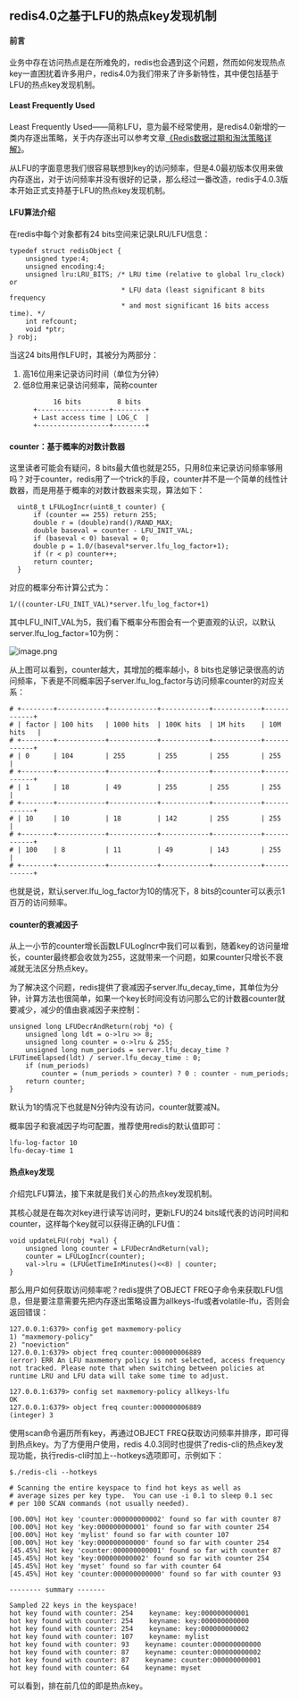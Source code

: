 ## redis4.0之基于LFU的热点key发现机制

#### 前言

业务中存在访问热点是在所难免的，redis也会遇到这个问题，然而如何发现热点key一直困扰着许多用户，redis4.0为我们带来了许多新特性，其中便包括基于LFU的热点key发现机制。

#### Least Frequently Used

Least Frequently Used——简称LFU，意为最不经常使用，是redis4.0新增的一类内存逐出策略，关于内存逐出可以参考文章[《Redis数据过期和淘汰策略详解》](https://yq.aliyun.com/articles/257459)。

从LFU的字面意思我们很容易联想到key的访问频率，但是4.0最初版本仅用来做内存逐出，对于访问频率并没有很好的记录，那么经过一番改造，redis于4.0.3版本开始正式支持基于LFU的热点key发现机制。

#### LFU算法介绍

在redis中每个对象都有24 bits空间来记录LRU/LFU信息：

```
typedef struct redisObject {
    unsigned type:4;
    unsigned encoding:4;
    unsigned lru:LRU_BITS; /* LRU time (relative to global lru_clock) or
                            * LFU data (least significant 8 bits frequency
                            * and most significant 16 bits access time). */
    int refcount;
    void *ptr;
} robj;
```

当这24 bits用作LFU时，其被分为两部分：

1. 高16位用来记录访问时间（单位为分钟）
2. 低8位用来记录访问频率，简称counter

```
           16 bits         8 bits
      +------------------+--------+
      + Last access time | LOG_C  |
      +------------------+--------+
```

#### counter：基于概率的对数计数器

这里读者可能会有疑问，8 bits最大值也就是255，只用8位来记录访问频率够用吗？对于counter，redis用了一个trick的手段，counter并不是一个简单的线性计数器，而是用基于概率的对数计数器来实现，算法如下：

```
  uint8_t LFULogIncr(uint8_t counter) {
      if (counter == 255) return 255;
      double r = (double)rand()/RAND_MAX;
      double baseval = counter - LFU_INIT_VAL;
      if (baseval < 0) baseval = 0;
      double p = 1.0/(baseval*server.lfu_log_factor+1);
      if (r < p) counter++;
      return counter;
  }
```

对应的概率分布计算公式为：

```
1/((counter-LFU_INIT_VAL)*server.lfu_log_factor+1)
```

其中LFU_INIT_VAL为5，我们看下概率分布图会有一个更直观的认识，以默认server.lfu_log_factor=10为例：

![image.png](http://ata2-img.cn-hangzhou.img-pub.aliyun-inc.com/fb2aaea50acbbe1d84dfe6966117f363.png)

从上图可以看到，counter越大，其增加的概率越小，8 bits也足够记录很高的访问频率，下表是不同概率因子server.lfu_log_factor与访问频率counter的对应关系：

```
# +--------+------------+------------+------------+------------+------------+
# | factor | 100 hits   | 1000 hits  | 100K hits  | 1M hits    | 10M hits   |
# +--------+------------+------------+------------+------------+------------+
# | 0      | 104        | 255        | 255        | 255        | 255        |
# +--------+------------+------------+------------+------------+------------+
# | 1      | 18         | 49         | 255        | 255        | 255        |
# +--------+------------+------------+------------+------------+------------+
# | 10     | 10         | 18         | 142        | 255        | 255        |
# +--------+------------+------------+------------+------------+------------+
# | 100    | 8          | 11         | 49         | 143        | 255        |
# +--------+------------+------------+------------+------------+------------+
```

也就是说，默认server.lfu_log_factor为10的情况下，8 bits的counter可以表示1百万的访问频率。

#### counter的衰减因子

从上一小节的counter增长函数LFULogIncr中我们可以看到，随着key的访问量增长，counter最终都会收敛为255，这就带来一个问题，如果counter只增长不衰减就无法区分热点key。

为了解决这个问题，redis提供了衰减因子server.lfu_decay_time，其单位为分钟，计算方法也很简单，如果一个key长时间没有访问那么它的计数器counter就要减少，减少的值由衰减因子来控制：

```
unsigned long LFUDecrAndReturn(robj *o) {
    unsigned long ldt = o->lru >> 8;
    unsigned long counter = o->lru & 255;
    unsigned long num_periods = server.lfu_decay_time ? LFUTimeElapsed(ldt) / server.lfu_decay_time : 0;
    if (num_periods)
        counter = (num_periods > counter) ? 0 : counter - num_periods;
    return counter;
}
```

默认为1的情况下也就是N分钟内没有访问，counter就要减N。

概率因子和衰减因子均可配置，推荐使用redis的默认值即可：

```
lfu-log-factor 10
lfu-decay-time 1
```

#### 热点key发现

介绍完LFU算法，接下来就是我们关心的热点key发现机制。

其核心就是在每次对key进行读写访问时，更新LFU的24 bits域代表的访问时间和counter，这样每个key就可以获得正确的LFU值：

```
void updateLFU(robj *val) {
    unsigned long counter = LFUDecrAndReturn(val);
    counter = LFULogIncr(counter);
    val->lru = (LFUGetTimeInMinutes()<<8) | counter;
}
```

那么用户如何获取访问频率呢？redis提供了OBJECT FREQ子命令来获取LFU信息，但是要注意需要先把内存逐出策略设置为allkeys-lfu或者volatile-lfu，否则会返回错误：

```
127.0.0.1:6379> config get maxmemory-policy
1) "maxmemory-policy"
2) "noeviction"
127.0.0.1:6379> object freq counter:000000006889
(error) ERR An LFU maxmemory policy is not selected, access frequency not tracked. Please note that when switching between policies at runtime LRU and LFU data will take some time to adjust.

127.0.0.1:6379> config set maxmemory-policy allkeys-lfu
OK
127.0.0.1:6379> object freq counter:000000006889
(integer) 3
```

使用scan命令遍历所有key，再通过OBJECT FREQ获取访问频率并排序，即可得到热点key。为了方便用户使用，redis 4.0.3同时也提供了redis-cli的热点key发现功能，执行redis-cli时加上--hotkeys选项即可，示例如下：

```
$./redis-cli --hotkeys

# Scanning the entire keyspace to find hot keys as well as
# average sizes per key type.  You can use -i 0.1 to sleep 0.1 sec
# per 100 SCAN commands (not usually needed).

[00.00%] Hot key 'counter:000000000002' found so far with counter 87
[00.00%] Hot key 'key:000000000001' found so far with counter 254
[00.00%] Hot key 'mylist' found so far with counter 107
[00.00%] Hot key 'key:000000000000' found so far with counter 254
[45.45%] Hot key 'counter:000000000001' found so far with counter 87
[45.45%] Hot key 'key:000000000002' found so far with counter 254
[45.45%] Hot key 'myset' found so far with counter 64
[45.45%] Hot key 'counter:000000000000' found so far with counter 93

-------- summary -------

Sampled 22 keys in the keyspace!
hot key found with counter: 254    keyname: key:000000000001
hot key found with counter: 254    keyname: key:000000000000
hot key found with counter: 254    keyname: key:000000000002
hot key found with counter: 107    keyname: mylist
hot key found with counter: 93    keyname: counter:000000000000
hot key found with counter: 87    keyname: counter:000000000002
hot key found with counter: 87    keyname: counter:000000000001
hot key found with counter: 64    keyname: myset
```

可以看到，排在前几位的即是热点key。